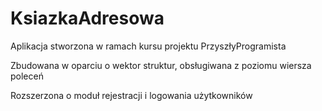 # KsiazkaAdresowa
Aplikacja stworzona w ramach kursu projektu PrzyszłyProgramista

Zbudowana w oparciu o wektor struktur, obsługiwana z poziomu wiersza poleceń 

Rozszerzona o moduł rejestracji i logowania użytkowników
